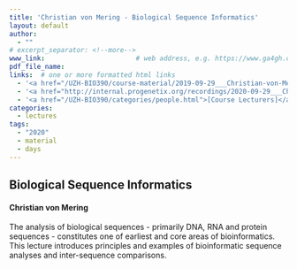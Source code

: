 ```yaml
---
title: 'Christian von Mering - Biological Sequence Informatics'
layout: default
author:
  - ""
# excerpt_separator: <!--more-->
www_link: 						# web address, e.g. https://www.ga4gh.org; auto-linked
pdf_file_name:
links:  # one or more formatted html links
  - '<a href="/UZH-BIO390/course-material/2019-09-29___Christian-von-Mering__Biological-Sequence-Informatics__UZH-BIO390-HS20-lecture-03.pdf" target="_blank">[lecture slides]</a>'
  - '<a href="http://internal.progenetix.org/recordings/2020-09-29___Christian-von-Mering__Sequence-Analysis__BUZH-BIO390-HS20-lecture-03-recording.mp4" target="_blank">[lecture video]</a> (MP4 140MB; UZH internal / VPN)'
  - '<a href="/UZH-BIO390/categories/people.html">[Course Lecturers]</a>'
categories:
  - lectures
tags:
  - "2020"
  - material
  - days
---
```


## Biological Sequence Informatics
#### Christian von Mering

The analysis of biological sequences - primarily DNA, RNA and protein sequences -
constitutes one of earliest and core areas of bioinformatics. This lecture introduces
principles and examples of bioinformatic sequence analyses and inter-sequence comparisons.
